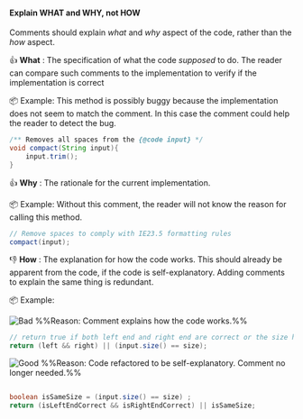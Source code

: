 <link rel="stylesheet" href="{{baseUrl}}/css/textbook.css">

<div class="website-content">

<div id="title">

#### Explain WHAT and WHY, not HOW

</div>

<div id="body">

Comments should explain _what_ and _why_ aspect of the code, rather than the _how_ aspect. 

:+1: **What** : The specification of what the code _supposed_ to do. The reader can compare such comments to the implementation to verify if the implementation is correct 

<tip-box>

:package: Example: This method is possibly buggy because the implementation does not seem to match the comment. In this case the comment could help the reader to detect the bug.

```java
/** Removes all spaces from the {@code input} */
void compact(String input){
    input.trim();
}
```
</tip-box>

:+1: **Why** : The rationale for the current implementation.

<tip-box>

:package: Example: Without this comment, the reader will not know the reason for calling this method. 

```java
// Remove spaces to comply with IE23.5 formatting rules
compact(input);
```

</tip-box>

:-1: **How** : The explanation for how the code works. This should already be apparent from the code, if the code is self-explanatory. Adding comments to explain the same thing is redundant.

<tip-box>

:package: Example:  

![][Bad] %%Reason: Comment explains how the code works.%%
```java
// return true if both left end and right end are correct or the size has not incremented
return (left && right) || (input.size() == size);
```

![][Good] %%Reason: Code refactored to be self-explanatory. Comment no longer needed.%%
```java

boolean isSameSize = (input.size() == size) ;
return (isLeftEndCorrect && isRightEndCorrect) || isSameSize;
```

</tip-box>

[Bad]: {{baseUrl}}/images/Bad.png "Bad"
[Good]: {{baseUrl}}/images/Good.png "Good"


</div>

</div>

